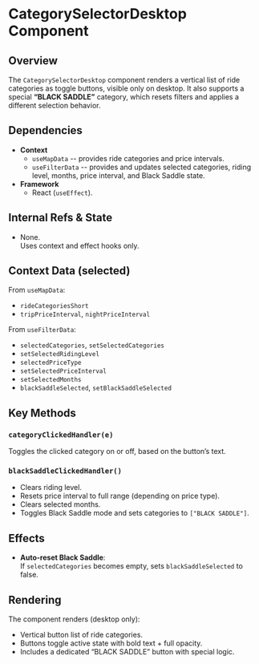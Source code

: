 
# CategorySelectorDesktop Component

## Overview

The `CategorySelectorDesktop` component renders a vertical list of ride
categories as toggle buttons, visible only on desktop. It also supports
a special **“BLACK SADDLE”** category, which resets filters and applies
a different selection behavior.

## Dependencies

- **Context**
  - `useMapData` -- provides ride categories and price intervals.
  - `useFilterData` -- provides and updates selected categories, riding level,
    months, price interval, and Black Saddle state.
- **Framework**
  - React (`useEffect`).

## Internal Refs & State

- None.  
  Uses context and effect hooks only.

## Context Data (selected)

From `useMapData`:  
- `rideCategoriesShort`  
- `tripPriceInterval`, `nightPriceInterval`  

From `useFilterData`:  
- `selectedCategories`, `setSelectedCategories`  
- `setSelectedRidingLevel`  
- `selectedPriceType`  
- `setSelectedPriceInterval`  
- `setSelectedMonths`  
- `blackSaddleSelected`, `setBlackSaddleSelected`  

## Key Methods

### `categoryClickedHandler(e)`  
Toggles the clicked category on or off, based on the button’s text.

### `blackSaddleClickedHandler()`  
- Clears riding level.  
- Resets price interval to full range (depending on price type).  
- Clears selected months.  
- Toggles Black Saddle mode and sets categories to `["BLACK SADDLE"]`.  

## Effects

- **Auto-reset Black Saddle**:  
  If `selectedCategories` becomes empty, sets `blackSaddleSelected` to false.

## Rendering

The component renders (desktop only):  
- Vertical button list of ride categories.  
- Buttons toggle active state with bold text + full opacity.  
- Includes a dedicated “BLACK SADDLE” button with special logic.  
